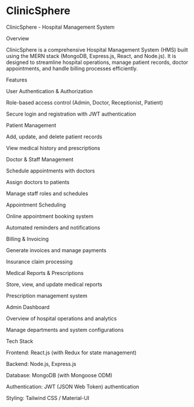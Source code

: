 ﻿# ClinicSphere
 ClinicSphere - Hospital Management System

Overview

ClinicSphere is a comprehensive Hospital Management System (HMS) built using the MERN stack (MongoDB, Express.js, React, and Node.js). It is designed to streamline hospital operations, manage patient records, doctor appointments, and handle billing processes efficiently.

Features

User Authentication & Authorization

Role-based access control (Admin, Doctor, Receptionist, Patient)

Secure login and registration with JWT authentication

Patient Management

Add, update, and delete patient records

View medical history and prescriptions

Doctor & Staff Management

Schedule appointments with doctors

Assign doctors to patients

Manage staff roles and schedules

Appointment Scheduling

Online appointment booking system

Automated reminders and notifications

Billing & Invoicing

Generate invoices and manage payments

Insurance claim processing

Medical Reports & Prescriptions

Store, view, and update medical reports

Prescription management system

Admin Dashboard

Overview of hospital operations and analytics

Manage departments and system configurations

Tech Stack

Frontend: React.js (with Redux for state management)

Backend: Node.js, Express.js

Database: MongoDB (with Mongoose ODM)

Authentication: JWT (JSON Web Token) authentication

Styling: Tailwind CSS / Material-UI
